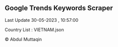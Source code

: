 

## Google Trends Keywords Scraper 
 
Last Update 30-05-2023 , 10:57:00

Country List :
VIETNAM.json



© Abdul Muttaqin 
